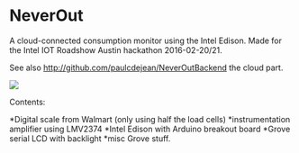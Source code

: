 # NeverOut
A cloud-connected consumption monitor using the Intel Edison. Made for the Intel IOT Roadshow Austin hackathon 2016-02-20/21.

See also http://github.com/paulcdejean/NeverOutBackend the cloud part.

<img src=http://i.imgur.com/6hqjz6I.jpg>

Contents:

*Digital scale from Walmart (only using half the load cells)
*instrumentation amplifier using LMV2374
*Intel Edison with Arduino breakout board
*Grove serial LCD with backlight
*misc Grove stuff.


